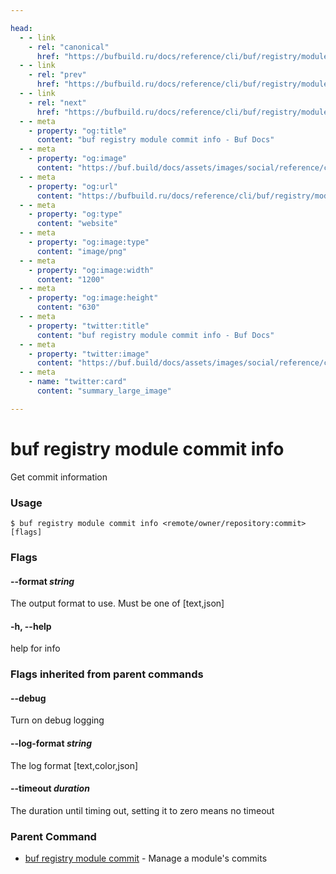 ```yaml
---

head:
  - - link
    - rel: "canonical"
      href: "https://bufbuild.ru/docs/reference/cli/buf/registry/module/commit/info/"
  - - link
    - rel: "prev"
      href: "https://bufbuild.ru/docs/reference/cli/buf/registry/module/commit/add-label/"
  - - link
    - rel: "next"
      href: "https://bufbuild.ru/docs/reference/cli/buf/registry/module/commit/list/"
  - - meta
    - property: "og:title"
      content: "buf registry module commit info - Buf Docs"
  - - meta
    - property: "og:image"
      content: "https://buf.build/docs/assets/images/social/reference/cli/buf/registry/module/commit/info.png"
  - - meta
    - property: "og:url"
      content: "https://bufbuild.ru/docs/reference/cli/buf/registry/module/commit/info/"
  - - meta
    - property: "og:type"
      content: "website"
  - - meta
    - property: "og:image:type"
      content: "image/png"
  - - meta
    - property: "og:image:width"
      content: "1200"
  - - meta
    - property: "og:image:height"
      content: "630"
  - - meta
    - property: "twitter:title"
      content: "buf registry module commit info - Buf Docs"
  - - meta
    - property: "twitter:image"
      content: "https://buf.build/docs/assets/images/social/reference/cli/buf/registry/module/commit/info.png"
  - - meta
    - name: "twitter:card"
      content: "summary_large_image"

---
```


# buf registry module commit info

Get commit information

### Usage

```console
$ buf registry module commit info <remote/owner/repository:commit> [flags]
```

### Flags

#### \--format _string_

The output format to use. Must be one of \[text,json\]

#### \-h, --help

help for info

### Flags inherited from parent commands

#### \--debug

Turn on debug logging

#### \--log-format _string_

The log format \[text,color,json\]

#### \--timeout _duration_

The duration until timing out, setting it to zero means no timeout

### Parent Command

- [buf registry module commit](../) - Manage a module's commits
